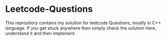 # Leetcode-Questions
This reprository contains my solution for leetcode Questions, mostly in C++ language. If you get stuck anywhere then simply check the solution here, understand it and then implement
